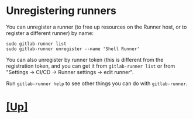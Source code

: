 # Unregistering runners

You can unregister a runner (to free up resources on the Runner host, or to register a different runner) by name:

```
sudo gitlab-runner list
sudo gitlab-runner unregister --name 'Shell Runner'
```

You can also unregister by runner token (this is different from the
registration token, and you can get it from `gitlab-runner list` or from
"Settings -> CI/CD -> Runner settings -> edit runner".

Run `gitlab-runner help` to see other things you can do with `gitlab-runner`.

# [[Up]](README.md)
